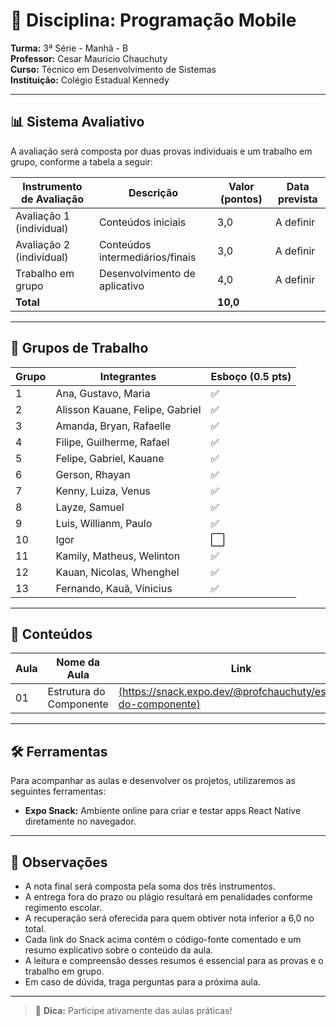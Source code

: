 # 📘 Disciplina: Programação Mobile

**Turma:** 3ª Série - Manhã - B  
**Professor:** Cesar Mauricio Chauchuty  
**Curso:** Técnico em Desenvolvimento de Sistemas  
**Instituição:** Colégio Estadual Kennedy

---

## 📊 Sistema Avaliativo

A avaliação será composta por duas provas individuais e um trabalho em grupo, conforme a tabela a seguir:

| Instrumento de Avaliação     | Descrição                         | Valor (pontos) | Data prevista |
|------------------------------|-----------------------------------|----------------|----------------|
| Avaliação 1 (individual)     | Conteúdos iniciais                | 3,0            | A definir      |
| Avaliação 2 (individual)     | Conteúdos intermediários/finais   | 3,0            | A definir      |
| Trabalho em grupo            | Desenvolvimento de aplicativo     | 4,0            | A definir      |
| **Total**                    |                                   | **10,0**       |                |

---

## 👥 Grupos de Trabalho

| Grupo | Integrantes                            | Esboço (0.5 pts) |
|-------|----------------------------------------|-------------------|
| 1     | Ana, Gustavo, Maria                    | ✅               |
| 2     | Alisson Kauane, Felipe, Gabriel        | ✅               |
| 3     | Amanda, Bryan, Rafaelle                | ✅               |
| 4     | Filipe, Guilherme, Rafael              | ✅               |
| 5     | Felipe, Gabriel, Kauane                | ✅               |
| 6     | Gerson, Rhayan                         | ✅               |
| 7     | Kenny, Luiza, Venus                    | ✅               |
| 8     | Layze, Samuel                          | ✅               |
| 9     | Luis, Willianm, Paulo                  | ✅               |
| 10    | Igor                                   | ⬜               |
| 11    | Kamily, Matheus, Welinton              | ✅               |
| 12    | Kauan, Nicolas, Whenghel               | ✅               |
| 13    | Fernando, Kauã, Vinicius               | ✅               |

---

## 🧪 Conteúdos

| Aula | Nome da Aula                              | Link                               |
|------|-------------------------------------------|------------------------------------------------|
| 01   | Estrutura do Componente                   | [(https://snack.expo.dev/@profchauchuty/estrutura-do-componente)](https://snack.expo.dev/@profchauchuty/estrutura-do-componente) |

---

## 🛠️ Ferramentas

Para acompanhar as aulas e desenvolver os projetos, utilizaremos as seguintes ferramentas:

- **Expo Snack:** Ambiente online para criar e testar apps React Native diretamente no navegador.

---

## 📌 Observações

- A nota final será composta pela soma dos três instrumentos.
- A entrega fora do prazo ou plágio resultará em penalidades conforme regimento escolar.
- A recuperação será oferecida para quem obtiver nota inferior a 6,0 no total.
- Cada link do Snack acima contém o código-fonte comentado e um resumo explicativo sobre o conteúdo da aula.
- A leitura e compreensão desses resumos é essencial para as provas e o trabalho em grupo.
- Em caso de dúvida, traga perguntas para a próxima aula.

---

> 📱 **Dica:** Participe ativamente das aulas práticas!
